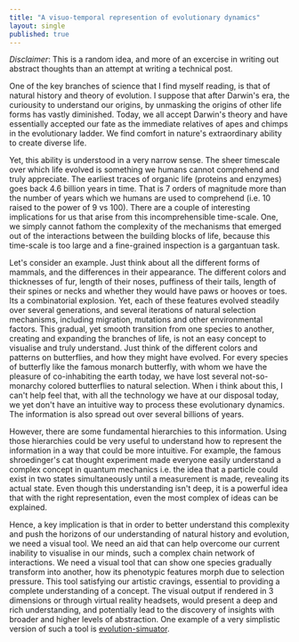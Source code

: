 ```yaml
---
title: "A visuo-temporal represention of evolutionary dynamics"
layout: single
published: true
---
```


*Disclaimer*: This is a random idea, and more of an excercise in writing out abstract thoughts
than an attempt at writing a technical post.

One of the key branches of science that I find myself reading, is that of 
natural history and theory of evolution. I suppose that after Darwin's era, the
curiousity to understand our origins, by unmasking the origins of other life forms has
vastly diminished. Today, we all accept Darwin's theory and have essentially accepted
our fate as the immediate relatives of apes and chimps in the evolutionary ladder.
We find comfort in nature's extraordinary ability to create diverse life.

Yet, this ability is understood in a very narrow sense. The sheer timescale over
which life evolved is something we humans cannot comprehend and truly appreciate. 
The earliest traces of organic life (proteins and enzymes) goes back 4.6 billion years
in time. That is 7 orders of magnitude more than the number of years which we humans are
used to comprehend (i.e. 10 raised to the power of 9 vs 100). There are a couple of
interesting implications for us that arise from this incomprehensible time-scale.
One, we simply cannot fathom the complexity of the mechanisms that emerged out of 
the interactions between the building blocks of life, because this time-scale is too large and 
a fine-grained inspection is a gargantuan task. 

Let's consider an example. Just think about all the different forms of mammals, and the differences in their appearance. The 
different colors and thicknesses of fur, length of their noses, puffiness of their tails,
length of their spines or necks and whether they would have paws or hooves or toes. Its a
combinatorial explosion. Yet, each of these features evolved steadily over several generations,
and several iterations of natural selection mechanisms, including migration, mutations and other
environmental factors. This gradual, yet smooth transition from one species to another,
creating and expanding the branches of life, is not an easy concept to visualise and 
truly understand. Just think of the different colors and patterns on butterflies,
and how they might have evolved. For every species of butterfly like the famous monarch butterfly, with whom we have the pleasure
of co-inhabiting the earth today, we have lost several not-so-monarchy colored butterflies to natural selection.
When i think about this, I can't help feel that, with all the technology we 
have at our disposal today, we yet don't have an intuitive way to process these evolutionary dynamics.
The information is also spread out over several billions of years. 

However, there are some fundamental hierarchies to this information. 
Using those hierarchies could be very useful to understand how to
represent the information in a way that could be more intuitive. For example, the famous shroedinger's cat 
thought experiment made everyone easily understand a complex concept in quantum mechanics i.e. the idea that
a particle could exist in two states simultaneously until a measurement is made, revealing its actual state. 
Even though this understanding isn't deep, it is a powerful idea
that with the right representation, even the most complex of ideas can be explained.

Hence, a key implication is that in order to better understand this complexity and push
the horizons of our understanding of natural history and evolution, we need a visual
tool. We need an aid that can help overcome our current inability to visualise in our minds, such a
complex chain network of interactions. We need a visual tool that can show one species
gradually transform into another, how its phenotypic features morph due to selection pressure.
This tool satisfying our artistic cravings, essential to providing a complete understanding of a concept.
The visual output if rendered in 3 dimensions or through virtual reality headsets, would present
a deep and rich understanding, and potentially lead to the discovery of insights 
with broader and higher levels of abstraction. One example of a very simplistic version
of such a tool is [evolution-simuator](https://labs.minutelabs.io/evolution-simulator).




